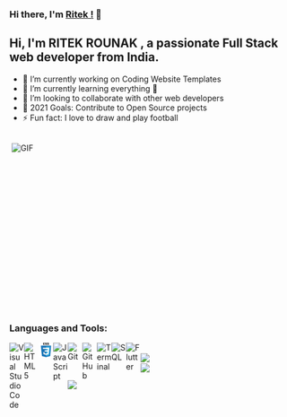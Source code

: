 ### Hi there, I'm [Ritek !](https://www.ritekrounak.ml/) 👋

## Hi, I'm RITEK ROUNAK , a passionate Full Stack web developer from India.

- 🔭 I’m currently working on Coding Website Templates
- 🌱 I’m currently learning everything 🤣
- 👯 I’m looking to collaborate with other web developers
- 🥅 2021 Goals: Contribute to Open Source projects
- ⚡ Fun fact: I love to draw and play football

<br />

<img align="right" alt="GIF" src="https://user-images.githubusercontent.com/64047505/104909166-7a3d8b00-59ad-11eb-815d-6cf978e7a980.gif" width="500" height="320" />

<br />

### Languages and Tools:

<img align="left" alt="Visual Studio Code" width="26px" src="https://user-images.githubusercontent.com/64047505/104909165-79a4f480-59ad-11eb-893e-c10a69bb66e0.png" />
<img align="left" alt="HTML5" width="26px" src="https://user-images.githubusercontent.com/64047505/104909156-7873c780-59ad-11eb-93f2-7d0d3694bc78.png" />
<img align="left" alt="CSS3" width="26px" src="https://raw.githubusercontent.com/github/explore/80688e429a7d4ef2fca1e82350fe8e3517d3494d/topics/css/css.png" />
<img align="left" alt="JavaScript" width="26px" src="https://user-images.githubusercontent.com/64047505/104909158-7873c780-59ad-11eb-9463-d0eb3be927f3.png" />
<img align="left" alt="Git" width="26px" src="https://user-images.githubusercontent.com/64047505/104909151-77429a80-59ad-11eb-9a6c-abbb4eeca7c3.png" />
<img align="left" alt="GitHub" width="26px" src="https://user-images.githubusercontent.com/64047505/104909152-77db3100-59ad-11eb-9b6b-8ca9d6b36e89.png" />
<img align="left" alt="Terminal" width="26px" src="https://user-images.githubusercontent.com/64047505/104909161-79a4f480-59ad-11eb-9b10-5c827da6235e.png" />
<img align="left" alt="SQL" width="26px" src="https://user-images.githubusercontent.com/64047505/104909160-790c5e00-59ad-11eb-91e9-783a2312e6c1.png" />
<img align="left" alt="Flutter" width="26px" src="https://user-images.githubusercontent.com/64047505/104909147-76116d80-59ad-11eb-9383-b4bc95003290.png" />

<br />

<img align="center" src="https://github-readme-stats.vercel.app/api?username=RITEKROUNAK&layout=compact&theme=blue-green&hide_border=true" />
<br />
<img align="center" src="https://github-readme-stats.vercel.app/api/top-langs/?username=RITEKROUNAK&layout=compact&theme=blue-green&hide_border=true" />
<br/>

![](https://visitor-badge.glitch.me/badge?page_id=RITEKROUNAK.RITEKROUNAK)
